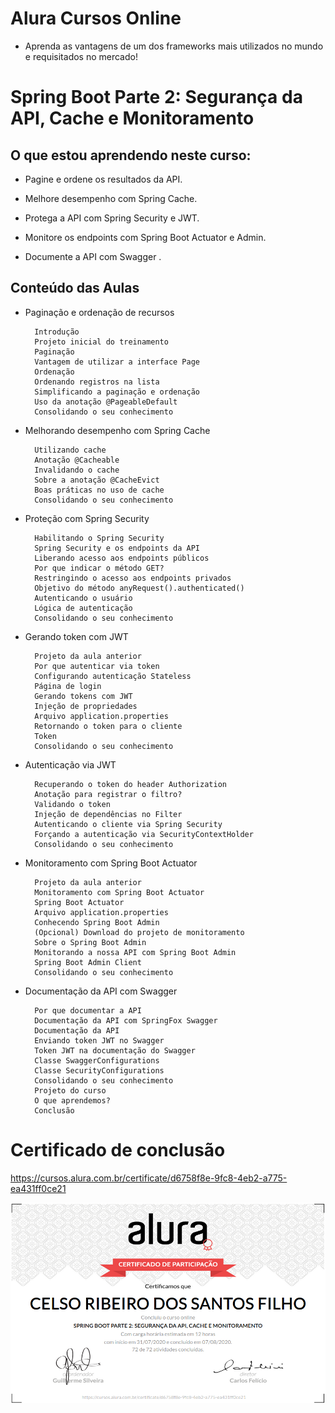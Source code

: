 # Alura Cursos Online
+ Aprenda as vantagens de um dos frameworks mais utilizados no mundo e requisitados no mercado!

# Spring Boot Parte 2: Segurança da API, Cache e Monitoramento

## O que estou aprendendo neste curso:

+ Pagine e ordene os resultados da API.

+ Melhore desempenho com Spring Cache.

+ Protega a API com Spring Security e JWT.

+ Monitore os endpoints com Spring Boot Actuator e Admin.

+ Documente a API com Swagger   .

## Conteúdo das Aulas

+ Paginação e ordenação de recursos      
        
        Introdução
        Projeto inicial do treinamento
        Paginação
        Vantagem de utilizar a interface Page
        Ordenação
        Ordenando registros na lista
        Simplificando a paginação e ordenação
        Uso da anotação @PageableDefault
        Consolidando o seu conhecimento

+ Melhorando desempenho com Spring Cache 
          
        Utilizando cache
        Anotação @Cacheable
        Invalidando o cache
        Sobre a anotação @CacheEvict
        Boas práticas no uso de cache
        Consolidando o seu conhecimento

+ Proteção com Spring Security 
           
        Habilitando o Spring Security
        Spring Security e os endpoints da API
        Liberando acesso aos endpoints públicos
        Por que indicar o método GET?
        Restringindo o acesso aos endpoints privados
        Objetivo do método anyRequest().authenticated()
        Autenticando o usuário
        Lógica de autenticação
        Consolidando o seu conhecimento

+ Gerando token com JWT
        
        Projeto da aula anterior
        Por que autenticar via token
        Configurando autenticação Stateless
        Página de login
        Gerando tokens com JWT
        Injeção de propriedades
        Arquivo application.properties
        Retornando o token para o cliente
        Token
        Consolidando o seu conhecimento
        
+ Autenticação via JWT  

        Recuperando o token do header Authorization
        Anotação para registrar o filtro?
        Validando o token
        Injeção de dependências no Filter
        Autenticando o cliente via Spring Security
        Forçando a autenticação via SecurityContextHolder
        Consolidando o seu conhecimento

+ Monitoramento com Spring Boot Actuator

        Projeto da aula anterior
        Monitoramento com Spring Boot Actuator
        Spring Boot Actuator
        Arquivo application.properties
        Conhecendo Spring Boot Admin
        (Opcional) Download do projeto de monitoramento
        Sobre o Spring Boot Admin
        Monitorando a nossa API com Spring Boot Admin
        Spring Boot Admin Client
        Consolidando o seu conhecimento

+ Documentação da API com Swagger 

        Por que documentar a API
        Documentação da API com SpringFox Swagger
        Documentação da API
        Enviando token JWT no Swagger
        Token JWT na documentação do Swagger
        Classe SwaggerConfigurations
        Classe SecurityConfigurations
        Consolidando o seu conhecimento
        Projeto do curso
        O que aprendemos?
        Conclusão

# Certificado de conclusão

https://cursos.alura.com.br/certificate/d6758f8e-9fc8-4eb2-a775-ea431ff0ce21

![certificado](certificate-alura.png)